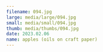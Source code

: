 ```yaml
---
filename: 094.jpg
large: media/large/094.jpg
small: media/small/094.jpg
thumb: media/thumbs/094.jpg
date: 2023.02.06
name: apples (oils on craft paper)
---
```

